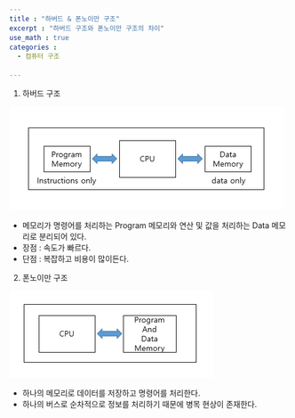 ```yaml
---
title : "하버드 & 폰노이만 구조"
excerpt : "하버드 구조와 폰노이만 구조의 차이"
use_math : true
categories :
  - 컴퓨터 구조

---
```


1. 하버드 구조  

  ![](/assets/images/하버드구조.png)  
  - 메모리가 명령어를 처리하는 Program 메모리와 연산 및 값을 처리하는 Data 메모리로 분리되어 있다.
  - 장점 : 속도가 빠르다.
  - 단점 : 복잡하고 비용이 많이든다.

2. 폰노이만 구조

  ![](/assets/images/폰노이만구조.png)  
  - 하나의 메모리로 데이터를 저장하고 명령어를 처리한다.
  - 하나의 버스로 순차적으로 정보를 처리하기 때문에 병목 현상이 존재한다.

  
